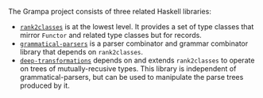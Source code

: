 The Grampa project consists of three related Haskell libraries:

- [`rank2classes`](http://github.com/blamario/grampa/tree/master/rank2classes) is at the lowest level. It provides a
  set of type classes that mirror `Functor` and related type classes but for records.
- [`grammatical-parsers`](http://github.com/blamario/grampa/tree/master/grammatical-parsers) is a parser combinator
  and grammar combinator library that depends on `rank2classes`.
- [`deep-transformations`](http://github.com/blamario/grampa/tree/master/deep-transformations) depends on and extends
  `rank2classes` to operate on trees of mutually-recusive types. This library is independent of grammatical-parsers,
  but can be used to manipulate the parse trees produced by it.
